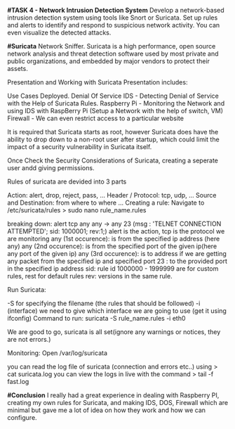 **#TASK 4 - Network Intrusion Detection System**
Develop a network-based intrusion detection system using tools like Snort or Suricata.
Set up rules and alerts to identify and respond to suspicious network activity. You can even visualize the detected attacks.

**#Suricata**
Network Sniffer. Suricata is a high performance, open source network analysis and threat detection software used by most private and public organizations, and embedded by major vendors to protect their assets. 


Presentation and Working with Suricata
Presentation includes:

Use Cases Deployed.
Denial Of Service IDS - Detecting Denial of Service with the Help of Suricata Rules.
Raspberry Pi - Monitoring the Network and using IDS with RaspBerry Pi (Setup a Network with the help of switch, VM)
Firewall - We can even restrict access to a particular website

It is required that Suricata starts as root, however Suricata does have the ability to drop down to a non-root user after startup, which could limit the impact of a security vulnerability in Suricata itself.

Once Check the Security Considerations of Suricata, creating a seperate user andd giving permissions.

Rules of suricata are devided into 3 parts

Action: alert, drop, reject, pass, ...
Header / Protocol: tcp, udp, ...
Source and Destination: from where to where ...
Creating a rule: Navigate to /etc/suricata/rules > sudo nano rule_name.rules

breaking down: alert tcp any any -> any 23 (msg : 'TELNET CONNECTION ATTEMPTED'; sid: 1000001; rev:1;) alert is the action, tcp is the protocol we are monitoring any (1st occurence): is from the specified ip address (here any) any (2nd occurence): is from the specified port of the given ip(here any port of the given ip) any (3rd occurence): is to address if we are getting any packet from the specified ip and specified port 23 : to the provided port in the specified ip address sid: rule id 1000000 - 1999999 are for custom rules, rest for default rules rev: versions in the same rule.

Run Suricata:

-S for specifying the filename (the rules that should be followed)
-i (interface) we need to give which interface we are going to use (get it using ifconfig)
Command to run: suricata -S rule_name.rules -i eth0

We are good to go, suricata is all set(ignore any warnings or notices, they are not errors.)

Monitoring: Open /var/log/suricata

you can read the log file of suricata (connection and errors etc..) using > cat suricata.log
you can view the logs in live with the command > tail -f fast.log

**#Conclusion**
I really had a great experience in dealing with Raspberry PI, creating my own rules for Suricata, and making IDS, DOS, Firewall which are minimal but gave me a lot of idea on how they work and how we can configure.
